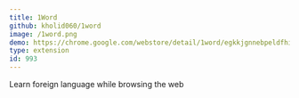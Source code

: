 ```yaml
---
title: 1Word
github: kholid060/1word
image: /1word.png
demo: https://chrome.google.com/webstore/detail/1word/egkkjgnnebpeldfhiljmgfachakbbmph
type: extension
id: 993
---
```

Learn foreign language while browsing the web